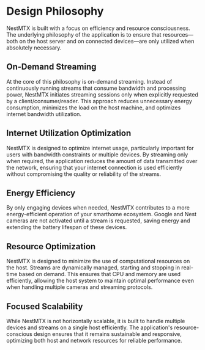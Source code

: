 # Design Philosophy

NestMTX is built with a focus on efficiency and resource consciousness. The underlying philosophy of the application is to ensure that resources—both on the host server and on connected devices—are only utilized when absolutely necessary.

## On-Demand Streaming

At the core of this philosophy is on-demand streaming. Instead of continuously running streams that consume bandwidth and processing power, NestMTX initiates streaming sessions only when explicitly requested by a client/consumer/reader. This approach reduces unnecessary energy consumption, minimizes the load on the host machine, and optimizes internet bandwidth utilization.

## Internet Utilization Optimization

NestMTX is designed to optimize internet usage, particularly important for users with bandwidth constraints or multiple devices. By streaming only when required, the application reduces the amount of data transmitted over the network, ensuring that your internet connection is used efficiently without compromising the quality or reliability of the streams.

## Energy Efficiency

By only engaging devices when needed, NestMTX contributes to a more energy-efficient operation of your smarthome ecosystem. Google and Nest cameras are not activated until a stream is requested, saving energy and extending the battery lifespan of these devices.

## Resource Optimization

NestMTX is designed to minimize the use of computational resources on the host. Streams are dynamically managed, starting and stopping in real-time based on demand. This ensures that CPU and memory are used efficiently, allowing the host system to maintain optimal performance even when handling multiple cameras and streaming protocols.

## Focused Scalability

While NestMTX is not horizontally scalable, it is built to handle multiple devices and streams on a single host efficiently. The application's resource-conscious design ensures that it remains sustainable and responsive, optimizing both host and network resources for reliable performance.
